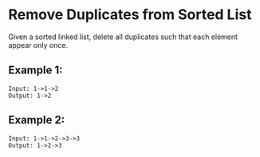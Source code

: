 # Remove Duplicates from Sorted List

Given a sorted linked list, delete all duplicates such that each element appear only once.

## Example 1:

```
Input: 1->1->2
Output: 1->2
```

## Example 2:

```
Input: 1->1->2->3->3
Output: 1->2->3
```
